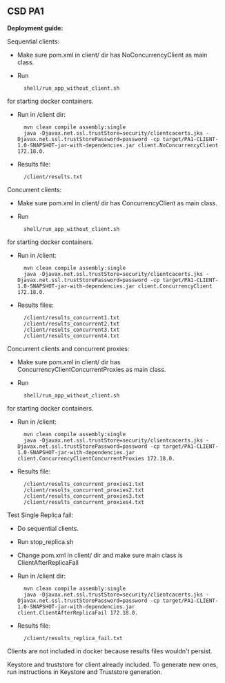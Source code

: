 ## CSD PA1

**Deployment guide:**

Sequential clients:
	
* Make sure pom.xml in client/ dir has NoConcurrencyClient as main class.
* Run 

		shell/run_app_without_client.sh 

for starting docker containers.

* Run in /client dir:
				
		mvn clean compile assembly:single
		java -Djavax.net.ssl.trustStore=security/clientcacerts.jks -Djavax.net.ssl.trustStorePassword=password -cp target/PA1-CLIENT-1.0-SNAPSHOT-jar-with-dependencies.jar client.NoConcurrencyClient 172.18.0.
				
* Results file:
 
		/client/results.txt
	
Concurrent clients:
	
* Make sure pom.xml in client/ dir has ConcurrencyClient as main class.
* Run 
		
		shell/run_app_without_client.sh 
		
for starting docker containers.

* Run in /client:

		mvn clean compile assembly:single
		java -Djavax.net.ssl.trustStore=security/clientcacerts.jks -Djavax.net.ssl.trustStorePassword=password -cp target/PA1-CLIENT-1.0-SNAPSHOT-jar-with-dependencies.jar client.ConcurrencyClient 172.18.0.
		
* Results files:

		/client/results_concurrent1.txt
		/client/results_concurrent2.txt
		/client/results_concurrent3.txt
		/client/results_concurrent4.txt

Concurrent clients and concurrent proxies:
	
* Make sure pom.xml in client/ dir has ConcurrencyClientConcurrentProxies as main class.
* Run 

		shell/run_app_without_client.sh 
		
for starting docker containers.

* Run in /client:

		mvn clean compile assembly:single
		java -Djavax.net.ssl.trustStore=security/clientcacerts.jks -Djavax.net.ssl.trustStorePassword=password -cp target/PA1-CLIENT-1.0-SNAPSHOT-jar-with-dependencies.jar client.ConcurrencyClientConcurrentProxies 172.18.0.
		
* Results file:

		/client/results_concurrent_proxies1.txt
		/client/results_concurrent_proxies2.txt
		/client/results_concurrent_proxies3.txt
		/client/results_concurrent_proxies4.txt

Test Single Replica fail:
	
* Do sequential clients. 
* Run 
		stop_replica.sh
		
* Change pom.xml in client/ dir and make sure main class is ClientAfterReplicaFail
* Run in /client dir:

		mvn clean compile assembly:single
		java -Djavax.net.ssl.trustStore=security/clientcacerts.jks -Djavax.net.ssl.trustStorePassword=password -cp target/PA1-CLIENT-1.0-SNAPSHOT-jar-with-dependencies.jar client.ClientAfterReplicaFail 172.18.0.
		
* Results file: 

		/client/results_replica_fail.txt


Clients are not included in docker because results files wouldn't persist.

Keystore and truststore for client already included. To generate new ones, run instructions in Keystore and Truststore generation.

	






